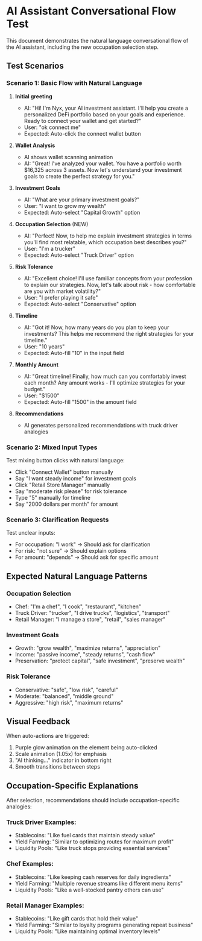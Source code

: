 # AI Assistant Conversational Flow Test

This document demonstrates the natural language conversational flow of the AI assistant, including the new occupation selection step.

## Test Scenarios

### Scenario 1: Basic Flow with Natural Language

1. **Initial greeting**
   - AI: "Hi! I'm Nyx, your AI investment assistant. I'll help you create a personalized DeFi portfolio based on your goals and experience. Ready to connect your wallet and get started?"
   - User: "ok connect me"
   - Expected: Auto-click the connect wallet button

2. **Wallet Analysis**
   - AI shows wallet scanning animation
   - AI: "Great! I've analyzed your wallet. You have a portfolio worth $16,325 across 3 assets. Now let's understand your investment goals to create the perfect strategy for you."

3. **Investment Goals**
   - AI: "What are your primary investment goals?"
   - User: "I want to grow my wealth"
   - Expected: Auto-select "Capital Growth" option

4. **Occupation Selection** (NEW)
   - AI: "Perfect! Now, to help me explain investment strategies in terms you'll find most relatable, which occupation best describes you?"
   - User: "I'm a trucker"
   - Expected: Auto-select "Truck Driver" option

5. **Risk Tolerance**
   - AI: "Excellent choice! I'll use familiar concepts from your profession to explain our strategies. Now, let's talk about risk - how comfortable are you with market volatility?"
   - User: "I prefer playing it safe"
   - Expected: Auto-select "Conservative" option

6. **Timeline**
   - AI: "Got it! Now, how many years do you plan to keep your investments? This helps me recommend the right strategies for your timeline."
   - User: "10 years"
   - Expected: Auto-fill "10" in the input field

7. **Monthly Amount**
   - AI: "Great timeline! Finally, how much can you comfortably invest each month? Any amount works - I'll optimize strategies for your budget."
   - User: "$1500"
   - Expected: Auto-fill "1500" in the amount field

8. **Recommendations**
   - AI generates personalized recommendations with truck driver analogies

### Scenario 2: Mixed Input Types

Test mixing button clicks with natural language:

- Click "Connect Wallet" button manually
- Say "I want steady income" for investment goals
- Click "Retail Store Manager" manually
- Say "moderate risk please" for risk tolerance
- Type "5" manually for timeline
- Say "2000 dollars per month" for amount

### Scenario 3: Clarification Requests

Test unclear inputs:

- For occupation: "I work" → Should ask for clarification
- For risk: "not sure" → Should explain options
- For amount: "depends" → Should ask for specific amount

## Expected Natural Language Patterns

### Occupation Selection

- Chef: "I'm a chef", "I cook", "restaurant", "kitchen"
- Truck Driver: "trucker", "I drive trucks", "logistics", "transport"
- Retail Manager: "I manage a store", "retail", "sales manager"

### Investment Goals

- Growth: "grow wealth", "maximize returns", "appreciation"
- Income: "passive income", "steady returns", "cash flow"
- Preservation: "protect capital", "safe investment", "preserve wealth"

### Risk Tolerance

- Conservative: "safe", "low risk", "careful"
- Moderate: "balanced", "middle ground"
- Aggressive: "high risk", "maximum returns"

## Visual Feedback

When auto-actions are triggered:

1. Purple glow animation on the element being auto-clicked
2. Scale animation (1.05x) for emphasis
3. "AI thinking..." indicator in bottom right
4. Smooth transitions between steps

## Occupation-Specific Explanations

After selection, recommendations should include occupation-specific analogies:

### Truck Driver Examples:

- Stablecoins: "Like fuel cards that maintain steady value"
- Yield Farming: "Similar to optimizing routes for maximum profit"
- Liquidity Pools: "Like truck stops providing essential services"

### Chef Examples:

- Stablecoins: "Like keeping cash reserves for daily ingredients"
- Yield Farming: "Multiple revenue streams like different menu items"
- Liquidity Pools: "Like a well-stocked pantry others can use"

### Retail Manager Examples:

- Stablecoins: "Like gift cards that hold their value"
- Yield Farming: "Similar to loyalty programs generating repeat business"
- Liquidity Pools: "Like maintaining optimal inventory levels"
